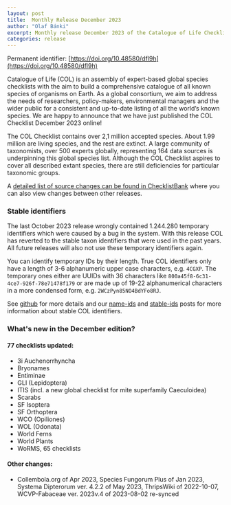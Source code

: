 ```yaml
---
layout: post
title:  Monthly Release December 2023
author: "Olaf Bánki"
excerpt: Monthly release December 2023 of the Catalogue of Life Checklist
categories: release
---
```


Permanent identifier: [https://doi.org/10.48580/dfl9h](https://doi.org/10.48580/dfl9h)

Catalogue of Life (COL) is an assembly of expert-based global species checklists with the aim to build a comprehensive catalogue of all known species of organisms on Earth. 
As a global consortium, we aim to address the needs of researchers, policy-makers, environmental managers and the wider public for a consistent and up-to-date listing of all the world’s known species. 
We are happy to announce that we have just published the COL Checklist December 2023 online!

The COL Checklist contains over 2,1 million accepted species. About 1.99 million are living species, and the rest are extinct. A large community of taxonomists, over 500 experts globally, representing 164 data sources is underpinning this global species list.
Although the COL Checklist aspires to cover all described extant species, there are still deficiencies for particular taxonomic groups.

A [detailed list of source changes can be found in ChecklistBank](https://www.checklistbank.org/dataset/281951/sourcemetrics?hideUnchanged=true&releaseKey=278910) where you can also view changes between other releases.

### Stable identifiers

The last October 2023 release wrongly contained 1.244.280 temporary identifiers which were caused by a bug in the system. With this release COL has reverted to the stable taxon identifiers that were used in the past years.
All future releases will also not use these temporary identifiers again.

You can identify temporary IDs by their length.
True COL identifiers only have a length of 3-6 alphanumeric upper case characters, e.g. `4CGXP`.
The temporary ones either are UUIDs with 36 characters like `800a45f8-6c31-4ce7-926f-78e71478f179` 
or are made up of 19-22 alphanumerical characters in a more condensed form, e.g. `2WCzPyn85NO4BdYFo8RJ`.


See [github](https://github.com/CatalogueOfLife/general/issues/100) for more details 
and our [name-ids](https://www.catalogueoflife.org/2022/03/23/name-ids) and [stable-ids](https://www.catalogueoflife.org/2021/04/14/stable-ids) 
posts for more information about stable COL identifiers.


### What's new in the December edition?

#### 77 checklists updated:

 * 3i Auchenorrhyncha
 * Bryonames
 * Entiminae
 * GLI (Lepidoptera)
 * ITIS (incl. a new global checklist for mite superfamily Caeculoidea)
 * Scarabs
 * SF Isoptera
 * SF Orthoptera
 * WCO (Opiliones)
 * WOL (Odonata)
 * World Ferns
 * World Plants
 * WoRMS, 65 checklists

#### Other changes:
 * Collembola.org of Apr 2023, Species Fungorum Plus of Jan 2023, Systema Dipterorum ver. 4.2.2 of May 2023, ThripsWiki of 2022-10-07, WCVP-Fabaceae ver. 2023v.4 of 2023-08-02 re-synced
